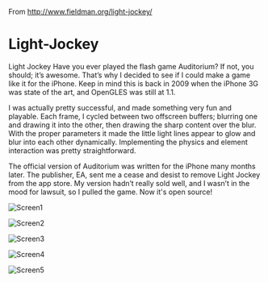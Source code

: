 From http://www.fieldman.org/light-jockey/

Light-Jockey
============

Light Jockey
Have you ever played the flash game Auditorium?  If not, you should; it’s awesome. That’s why I decided to see if I could make a game like it for the iPhone. Keep in mind this is back in 2009 when the iPhone 3G was state of the art, and OpenGLES was still at 1.1.

I was actually pretty successful, and made something very fun and playable. Each frame, I cycled between two offscreen buffers; blurring one and drawing it into the other, then drawing the sharp content over the blur. With the proper parameters it made the little light lines appear to glow and blur into each other dynamically. Implementing the physics and element interaction was pretty straightforward.

The official version of Auditorium was written for the iPhone many months later. The publisher, EA, sent me a cease and desist to remove Light Jockey from the app store. My version hadn’t really sold well, and I wasn’t in the mood for lawsuit, so I pulled the game. Now it's open source!

![Screen1](/jmfieldman/Light-Jockey/blob/master/Images/screenshots/screenLev1.png?raw=true)

![Screen2](/jmfieldman/Light-Jockey/blob/master/Images/screenshots/screenMenu.png?raw=true)

![Screen3](/jmfieldman/Light-Jockey/blob/master/Images/screenshots/screenchrom.png?raw=true)

![Screen4](/jmfieldman/Light-Jockey/blob/master/Images/screenshots/screenpull.png?raw=true)

![Screen5](/jmfieldman/Light-Jockey/blob/master/Images/screenshots/screenspeed.png?raw=true)
